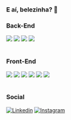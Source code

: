
### E aí, belezinha? 🤙


### Back-End 
<div style="display: inline_block">
    <img aling="center" src="https://img.shields.io/badge/python-3670A0?style=for-the-badge&logo=python&logoColor=ffdd54">
    <img aling="center" src="https://img.shields.io/badge/DJANGO-REST-ff1709?style=for-the-badge&logo=django&logoColor=white&color=ff1709&labelColor=gray">
    <img aling="center" src="https://img.shields.io/badge/django-%23092E20.svg?style=for-the-badge&logo=django&logoColor=white">
    <img aling="center" src="https://img.shields.io/badge/mysql-%2300f.svg?style=for-the-badge&logo=mysql&logoColor=white">
    
</div><br>

### Front-End
<div style="display: inline_block">
    <img aling="center" src="https://img.shields.io/badge/react_native-%2320232a.svg?style=for-the-badge&logo=react&logoColor=%2361DAFB">
    <img aling="center" src="https://img.shields.io/badge/Flutter-%2302569B.svg?style=for-the-badge&logo=Flutter&logoColor=white">
    <img aling="center" src="https://img.shields.io/badge/html5-%23E34F26.svg?style=for-the-badge&logo=html5&logoColor=white">
    <img aling="center" src="https://img.shields.io/badge/css3-%231572B6.svg?style=for-the-badge&logo=css3&logoColor=white">
    <img aling="center" src="https://img.shields.io/badge/javascript-%23323330.svg?style=for-the-badge&logo=javascript&logoColor=%23F7DF1E">
    <img aling="center" src="https://img.shields.io/badge/typescript-%23007ACC.svg?style=for-the-badge&logo=typescript&logoColor=white">
    
    
</div><br>

### Social
[![Linkedin](https://img.shields.io/badge/linkedin-%230077B5.svg?style=for-the-badge&logo=linkedin&logoColor=white)](https://www.linkedin.com/in/willyam-cutrim-6584b8161/)
[![Instagram](https://img.shields.io/badge/Instagram-%23E4405F.svg?style=for-the-badge&logo=Instagram&logoColor=white)](https://www.instagram.com/wilinha.py/)
